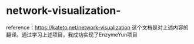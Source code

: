 # network-visualization-
reference：https://kateto.net/network-visualization 
这个文档是对上述内容的翻译。通过学习上述项目，我成功实现了EnzymeYun项目
